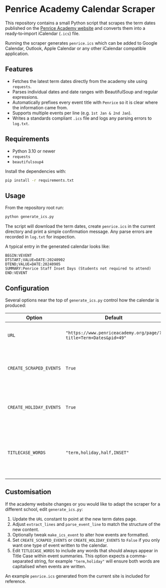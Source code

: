 # Penrice Academy Calendar Scraper

This repository contains a small Python script that scrapes the term dates published on the [Penrice Academy website](https://www.penriceacademy.org/page/?title=Term+Dates&pid=49) and converts them into a ready‑to‑import iCalendar (``.ics``) file.

Running the scraper generates ``penrice.ics`` which can be added to Google Calendar, Outlook, Apple Calendar or any other iCalendar compatible application.

## Features

* Fetches the latest term dates directly from the academy site using ``requests``.
* Parses individual dates and date ranges with BeautifulSoup and regular expressions.
* Automatically prefixes every event title with ``Penrice`` so it is clear where the information came from.
* Supports multiple events per line (e.g. ``1st Jan & 2nd Jan``).
* Writes a standards compliant ``.ics`` file and logs any parsing errors to ``log.txt``.

## Requirements

* Python 3.10 or newer
* ``requests``
* ``beautifulsoup4``

Install the dependencies with:

```bash
pip install -r requirements.txt
```

## Usage

From the repository root run:

```bash
python generate_ics.py
```

The script will download the term dates, create ``penrice.ics`` in the current directory and print a simple confirmation message.  Any parse errors are recorded in ``log.txt`` for inspection.

A typical entry in the generated calendar looks like:

```text
BEGIN:VEVENT
DTSTART;VALUE=DATE:20240902
DTEND;VALUE=DATE:20240905
SUMMARY:Penrice Staff Inset Days (Students not required to attend)
END:VEVENT
```

## Configuration

Several options near the top of `generate_ics.py` control how the
calendar is produced:

| Option | Default | Purpose |
| ------ | ------- | ------- |
| `URL` | `"https://www.penriceacademy.org/page/?title=Term+Dates&pid=49"` | Page to scrape for term dates. |
| `CREATE_SCRAPED_EVENTS` | `True` | Include events parsed directly from the website. |
| `CREATE_HOLIDAY_EVENTS` | `True` | Infer and add holiday breaks between terms. |
| `TITLECASE_WORDS` | `"term,holiday,half,INSET"` | Comma separated words that will always appear in Title Case. |


## Customisation

If the academy website changes or you would like to adapt the scraper for a different school, edit ``generate_ics.py``:

1. Update the ``URL`` constant to point at the new term dates page.
2. Adjust ``extract_lines`` and ``parse_event_line`` to match the structure of the new content.
3. Optionally tweak ``make_ics_event`` to alter how events are formatted.
4. Set ``CREATE_SCRAPED_EVENTS`` or ``CREATE_HOLIDAY_EVENTS`` to ``False`` if you
   only want one type of event written to the calendar.
5. Edit ``TITLECASE_WORDS`` to include any words that should always appear in
   Title Case within event summaries. This option expects a comma-separated
   string, for example ``"term,holiday"`` will ensure both words are capitalised
   when events are written.

An example ``penrice.ics`` generated from the current site is included for reference.

